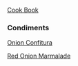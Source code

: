[Cook Book](https://github.com/vmsmith/CookBook/blob/master/README.md)  

### Condiments  

[Onion Confitura]()  

[Red Onion Marmalade](https://github.com/vmsmith/CookBook/blob/master/condiment_red_onion_marmalade.md)  
